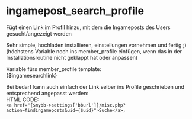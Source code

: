 # ingamepost_search_profile
Fügt einen Link im Profil hinzu, mit dem die Ingameposts des Users gesucht/angezeigt werden

Sehr simple, hochladen installieren, einstellungen vornehmen und fertig ;)       
(höchstens Variable noch ins member_profile einfügen, wenn das in der Installationsroutine nicht geklappt hat oder anpassen)      

Variable fürs member_profile template:    
{$ingamesearchlink}   
    
Bei bedarf kann auch einfach der Link selber ins Profile geschrieben und entsprechend angepasst werden:   
HTML CODE:  
```<a href="{$mybb->settings['bburl']}/misc.php?action=findingameposts&uid={$uid}">Suche</a>;```

